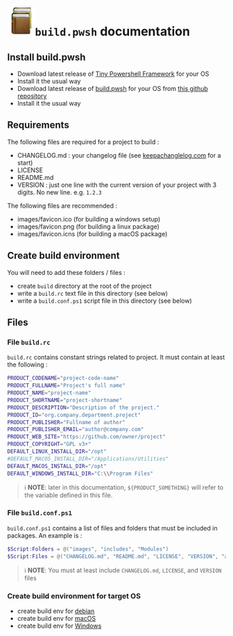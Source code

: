 <img align="left" width="64" height="64" src="../images/Book_icon_1.png">

# `build.pwsh` documentation

## Install build.pwsh

-   Download latest release of [Tiny Powershell Framework](https://github.com/cadegenn/pwsh_fw/releases) for your OS
-   Install it the usual way
-   Download latest release of [build.pwsh](https://github.com/cadegenn/build.pwsh/releases) for your OS from [this github repository](https://github.com/cadegenn/build.pwsh)
-   Install it the usual way

## Requirements

The following files are required for a project to build :

-   CHANGELOG.md : your changelog file (see [keepachanglelog.com](https://keepachangelog.com/en/1.0.0/) for a start)
-   LICENSE
-   README.md
-   VERSION : just one line with the current version of your project with 3 digits. No new line. e.g. `1.2.3`

The following files are recommended :

-   images/favicon.ico (for building a windows setup)
-   images/favicon.png (for building a linux package)
-   images/favicon.icns (for building a macOS package)

## Create build environment

You will need to add these folders / files :

-   create `build` directory at the root of the project
-   write a `build.rc` text file in this directory (see below)
-   write a `build.conf.ps1` script file in this directory (see below)

## Files

### File `build.rc`

`build.rc` contains constant strings related to project. It must contain at least the following :

```bash
PRODUCT_CODENAME="project-code-name"
PRODUCT_FULLNAME="Project's full name"
PRODUCT_NAME="project-name"
PRODUCT_SHORTNAME="project-shortname"
PRODUCT_DESCRIPTION="Description of the project."
PRODUCT_ID="org.company.department.project"
PRODUCT_PUBLISHER="Fullname of author"
PRODUCT_PUBLISHER_EMAIL="author@company.com"
PRODUCT_WEB_SITE="https://github.com/owner/project"
PRODUCT_COPYRIGHT="GPL v3+"
DEFAULT_LINUX_INSTALL_DIR="/opt"
#DEFAULT_MACOS_INSTALL_DIR="/Applications/Utilities"
DEFAULT_MACOS_INSTALL_DIR="/opt"
DEFAULT_WINDOWS_INSTALL_DIR="C:\\Program Files"
```

> :information_source: **NOTE**: later in this documentation, `${PRODUCT_SOMETHING}` will refer to the variable defined in this file.

### File `build.conf.ps1`

`build.conf.ps1` contains a list of files and folders that must be included in packages. An example is :

```powershell
$Script:Folders = @("images", "includes", "Modules")
$Script:Files = @("CHANGELOG.md", "README.md", "LICENSE", "VERSION", "app.ps1")
```

> :information_source: **NOTE**: You must at least include `CHANGELOG.md`, `LICENSE`, and `VERSION` files

### Create build environment for target OS

-   create build env for [debian](DEBIAN.md)
-   create build env for [macOS](MACOS.md)
-   create build env for [Windows](WINDOWS.md)
